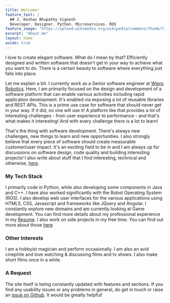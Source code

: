 ```yaml
---
title: Welcome!
feature_text: |
  ## J. Keshav Bhupathy Vignesh
  Developer. Designer. Python. Microservices. ROS
feature_image: "https://upload.wikimedia.org/wikipedia/commons/thumb/7/7e/Night_Sky_Stars_Trees_03.jpg/800px-Night_Sky_Stars_Trees_03.jpg"
excerpt: "About me"
layout: home
aside: true
---
```

I love to create elegant software. What do I mean by that? Efficiently designed and written software that doesn't get in your way to achieve what you want to do. There is a certain beauty to software where everything just falls into place. 

Let me explain a bit. I currently work as a Senior software engineer at [Wipro Robotics](https://www.wipro.com/en-IN/innovation/robotics/). Here, I am primarily focused on the design and development of a software platform that can enable various activities including rapid application development. It's enabled via exposing a lot of reusable libraries and REST APIs. This is a prime use case for software that should never get in your way. If it did, no one will use it!  A platform like that provides a lot of interesting challenges - from user experience to performance - and that's what makes it interesting! And with every challenge there is a lot to learn!

That's the thing with software development. There's always new challenges, new things to learn and new opportunities. I also strongly believe that every piece of software should create measurable customer/user impact. It's an exciting field to be in and I am always up for discussions on software design, code quality and building interesting projects! I also write about stuff that I find interesting, technical and otherwise, [here](/blog).

### My Tech Stack
I primarily code in Python, while also developing some components in Java and C++. I have also worked significantly with the Robot Operating System (ROS). I also develop web user interfaces for the various applications using HTML5, CSS, Javascript and frameworks like JQuery and Angular. I constantly explore new domains and am currently looking at Game development. You can find more details about my professional experience in my [Resume](/CV/J_Keshav_Bhupathy_Vignesh_Resume.pdf). I also work on side projects in my free time. You can find out more about those [here](/personal-projects)

### Other Interests
I am a hobbyist magician and perform occasionally. I am also an avid cinephile and love watching & discussing films and tv shows. I also make short films once in a while.

### A Request
The site itself is being constantly updated with features and sections. If you find any usability issues or any problems in general, do get in touch or raise an [issue on Github](https://github.com/jkeshav-bvignesh/jkeshav-bvignesh.github.io/issues). It would be greatly helpful!
